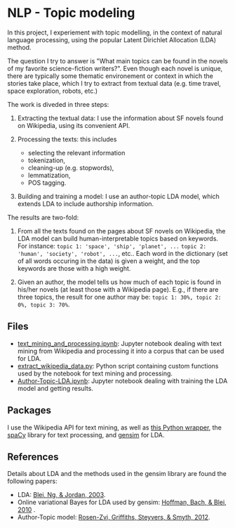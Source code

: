 # NLP - Topic modeling


In this project, I experiement with topic modelling, in the context of natural language processing, using the popular Latent Dirichlet Allocation (LDA) method.

The question I try to answer is "What main topics can be found in the novels of my favorite science-fiction writers?".
Even though each novel is unique, there are typically some thematic environement or context in which the stories take place, which I try to extract from textual data (e.g. time travel, space exploration, robots, etc.)

The work is diveded in three steps:
1. Extracting the textual data: I use the information about SF novels found on Wikipedia, using its convenient API.
2. Processing the texts: this includes
    - selecting the relevant information
    - tokenization, 
    - cleaning-up (e.g. stopwords), 
    - lemmatization, 
    - POS tagging.

3. Building and training a model: I use an author-topic LDA model, which extends LDA to include authorship information.


The results are two-fold:
1. From all the texts found on the pages about SF novels on Wikipedia, the LDA model can build human-interpretable topics based on keywords.
For instance: `topic 1: 'space', 'ship', 'planet', ...` `topic 2: 'human', 'society', 'robot', ...`, etc.. Each word in the dictionary (set of all words occuring in the data) is given a weight, and the top keywords are those with a high weight. 

2. Given an author, the model tells us how much of each topic is found in his/her novels (at least those with a Wikipedia page). E.g., if there are three topics, the result for one author may be: `topic 1: 30%, topic 2: 0%, topic 3: 70%`.



## Files

- [text_mining_and_processing.ipynb](https://nbviewer.jupyter.org/github/adrienbolens/NLP-topic-modeling/blob/master/text_mining_and_processing.ipynb): Jupyter notebook dealing with text mining from Wikipedia and processing it into a corpus that can be used for LDA.
- [extract_wikipedia_data.py](extract_wikipedia_data.py): Python script containing custom functions used by the notebook for text mining and processing.
- [Author-Topic-LDA.ipynb](https://nbviewer.jupyter.org/github/adrienbolens/NLP-topic-modeling/blob/master/Author-Topic-LDA.ipynb): Jupyter notebook dealing with training the LDA model and getting results.


## Packages

I use the Wikipedia API for text mining, as well as [this Python wrapper](https://pypi.org/project/Wikipedia-API/), the [spaCy](https://spacy.io/) library for text processing, and [gensim](https://radimrehurek.com/gensim/) for LDA.

## References

Details about LDA and the methods used in the gensim library are found the following papers:
- LDA: [Blei, Ng, & Jordan, 2003](http://www.jmlr.org/papers/v3/blei03a.html).
- Online variational Bayes for LDA used by gensim: [Hoffman, Bach, & Blei, 2010](http://papers.nips.cc/paper/3902-online-learning-for-latentdirichlet-allocation!) .
- Author-Topic model: [Rosen-Zvi, Griffiths, Steyvers, & Smyth, 2012](https://arxiv.org/abs/1207.4169).
